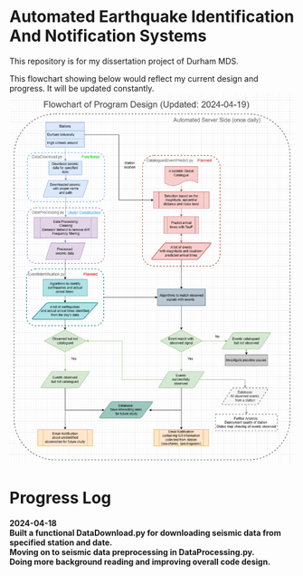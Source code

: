 # Automated Earthquake Identification And Notification Systems
This repository is for my dissertation project of Durham MDS. 


This flowchart showing below would reflect my current design and progress.
It will be updated constantly.
<img src="Flowchart.png" width="600"><br />


# Progress Log
<b>2024-04-18<b/> <br />
Built a functional DataDownload.py for downloading seismic data from specified station and date.<br />
Moving on to seismic data preprocessing in DataProcessing.py. <br />
Doing more background reading and improving overall code design.<br />
